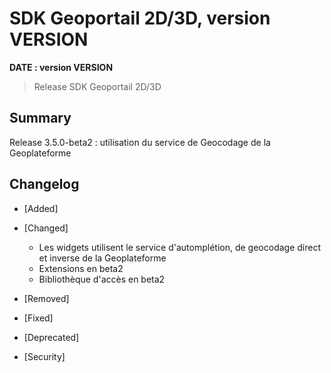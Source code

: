 # SDK Geoportail 2D/3D, version __VERSION__

**__DATE__ : version __VERSION__**

> Release SDK Geoportail 2D/3D

## Summary

Release 3.5.0-beta2 : utilisation du service de Geocodage de la Geoplateforme

## Changelog

* [Added]

* [Changed]

    - Les widgets utilisent le service d'automplétion, de geocodage direct et inverse de la Geoplateforme
    - Extensions en beta2
    - Bibliothèque d'accès en beta2

* [Removed]

* [Fixed]

* [Deprecated]

* [Security]
